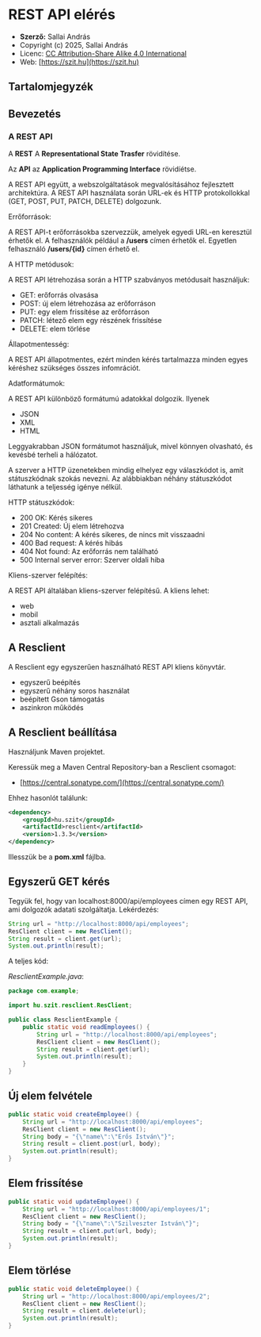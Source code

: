 # REST API elérés

* **Szerző:** Sallai András
* Copyright (c) 2025, Sallai András
* Licenc: [CC Attribution-Share Alike 4.0 International](https://creativecommons.org/licenses/by-sa/4.0/)
* Web: [https://szit.hu](https://szit.hu)

## Tartalomjegyzék

## Bevezetés

### A REST API

A **REST** A **Representational State Trasfer** rövidítése.

Az **API** az **Application Programming Interface** rövidíétse.

A REST API együtt, a webszolgáltatások megvalósításához fejlesztett architektúra. A REST API használata során URL-ek és HTTP protokollokkal (GET, POST, PUT, PATCH, DELETE) dolgozunk.

Errőforrások:

A REST API-t erőforrásokba szervezzük, amelyek egyedi URL-en keresztül érhetők el. A felhasználók például a **/users** címen érhetők el. Egyetlen felhasználó **/users/{id}** címen érhető el.

A HTTP metódusok:

A REST API létrehozása során a HTTP szabványos metódusait használjuk:

* GET: erőforrás olvasása
* POST: új elem létrehozása az erőforráson
* PUT: egy elem frissítése az erőforráson
* PATCH: létező elem egy részének frissítése
* DELETE: elem törlése

Állapotmentesség:

A REST API állapotmentes, ezért minden kérés tartalmazza minden egyes kéréshez szükséges összes infomrációt.

Adatformátumok:

A REST API különböző formátumú adatokkal dolgozik. Ilyenek

* JSON
* XML
* HTML

Leggyakrabban JSON formátumot használjuk, mivel könnyen olvasható, és kevésbé terheli a hálózatot.

A szerver a HTTP üzenetekben mindig elhelyez egy válaszkódot is, amit státuszkódnak szokás nevezni. Az alábbiakban néhány státuszkódot láthatunk a teljesség igénye nélkül.

HTTP státuszkódok:

* 200 OK: Kérés sikeres
* 201 Created: Új elem létrehozva
* 204 No content: A kérés sikeres, de nincs mit visszaadni
* 400 Bad request: A kérés hibás
* 404 Not found: Az erőforrás nem található
* 500 Internal server error: Szerver oldali hiba

Kliens-szerver felépítés:

A REST API általában kliens-szerver felépítésű. A kliens lehet:

* web
* mobil
* asztali alkalmazás

## A Resclient

A Resclient egy egyszerűen használható REST API kliens könyvtár.

* egyszerű beépítés
* egyszerű néhány soros használat
* beépített Gson támogatás
* aszinkron működés

## A Resclient beállítása

Használjunk Maven projektet.

Keressük meg a Maven Central Repository-ban a Resclient csomagot:

* [https://central.sonatype.com/](https://central.sonatype.com/)

Ehhez hasonlót találunk:

```xml
<dependency>
    <groupId>hu.szit</groupId>
    <artifactId>resclient</artifactId>
    <version>1.3.3</version>
</dependency>
```

Illesszük be a **pom.xml** fájlba.

## Egyszerű GET kérés

Tegyük fel, hogy van localhost:8000/api/employees címen egy REST API, ami dolgozók adatati szolgáltatja. Lekérdezés:

```java
String url = "http://localhost:8000/api/employees";
ResClient client = new ResClient();
String result = client.get(url);
System.out.println(result);
```

A teljes kód:

_ResclientExample.java_:

```java
package com.example;

import hu.szit.resclient.ResClient;

public class ResclientExample {
    public static void readEmployees() {
        String url = "http://localhost:8000/api/employees";
        ResClient client = new ResClient();
        String result = client.get(url);
        System.out.println(result);        
    }
}
```

## Új elem felvétele

```java
public static void createEmployee() {
    String url = "http://localhost:8000/api/employees";
    ResClient client = new ResClient();
    String body = "{\"name\":\"Erős István\"}";
    String result = client.post(url, body);
    System.out.println(result);        
}
```

## Elem frissítése

```java
public static void updateEmployee() {
    String url = "http://localhost:8000/api/employees/1";
    ResClient client = new ResClient();
    String body = "{\"name\":\"Szilveszter István\"}";
    String result = client.put(url, body);
    System.out.println(result);        
}
```

## Elem törlése

```java
public static void deleteEmployee() {
    String url = "http://localhost:8000/api/employees/2";
    ResClient client = new ResClient();
    String result = client.delete(url);
    System.out.println(result);
}
```
